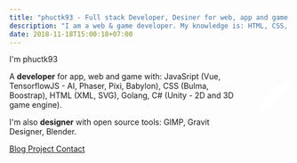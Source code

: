 ```yaml
---
title: "phuctk93 - Full stack Developer, Desiner for web, app and game."
description: "I am a web & game developer. My knowledge is: HTML, CSS, Javascript (Pure JS, VueJS), TypeScript, Golang, C# (Unity), Python, C++. I can also designer: 3d model, logo, banner,… with free and open source tool like Blender, GIMP, GravitDesigner."
date: 2018-11-18T15:00:18+07:00
---
```


<div class="columns">
	<div class="column">
		<div class="title" id="title">I'm phuctk93</div>
		<div class="is-size-4">
		<p>A <b>developer</b> for app, web and game with: JavaSript (Vue, TensorflowJS - AI, Phaser, Pixi, Babylon), CSS (Bulma, Boostrap), HTML (XML, SVG), Golang, C# (Unity - 2D and 3D game engine). </p>
		<p>I'm also <b>designer</b> with open source tools: GIMP, Gravit Designer, Blender. </p>
		<p>
			<a class="button is-dark is-medium" href="#blog">
				<span class="icon">
					<i class="fas fa-book-open"></i>
				</span>
				<span>Blog</span>
			</a>
			<a class="button is-success is-medium" href="#projects">
				<span class="icon">
					<i class="fas fa-tasks"></i>
				</span>
				<span>Project</span>
			</a>
			<a class="button is-danger is-medium" href="#contact">
				<span class="icon">
					<i class="fas fa-address-card"></i>
				</span>
				<span>Contact</span>
			</a>
		</p>
		</div>
	</div>
	<div class="column">
		<svg height="310px" width="210px"><path id="p1" d="m 15.119057,143.16367 c -3e-6,-53.231373 40.614165,-96.383929 90.714283,-96.383931 50.10012,-2e-6 90.71429,43.152555 90.71429,96.383931 0,53.23137 -40.61417,96.38392 -90.71429,96.38392 -50.100114,0 -90.71428,-43.15255 -90.714283,-96.38392 v 150.81252" style="fill:none;fill-opacity:1;stroke:#fff;stroke-width:16;stroke-linecap:round;stroke-linejoin:round;stroke-miterlimit:4;stroke-dasharray:none;stroke-opacity:1" /><path id="p2" d="m 160.2619,145.43155 c 0,22.01118 -10.37403,42.35034 -27.21429,53.35593 -16.84026,11.00559 -37.58831,11.00559 -54.428568,0 C 61.778784,187.78189 51.404757,167.44273 51.404758,145.43155" style="fill:none;stroke:#fff;stroke-width:16;stroke-linecap:round;stroke-linejoin:round;stroke-miterlimit:4;stroke-dasharray:180;stroke-dashoffset:180;stroke-opacity:1"></path></svg>
	</div>
</div>
<script src="https://cdnjs.cloudflare.com/ajax/libs/gsap/2.1.3/plugins/CSSPlugin.min.js"></script>
<script src="https://cdnjs.cloudflare.com/ajax/libs/gsap/2.1.3/easing/EasePack.min.js"></script>
<script src="https://cdnjs.cloudflare.com/ajax/libs/gsap/2.1.3/TweenLite.min.js"></script>
<script src="js/index.js"></script>